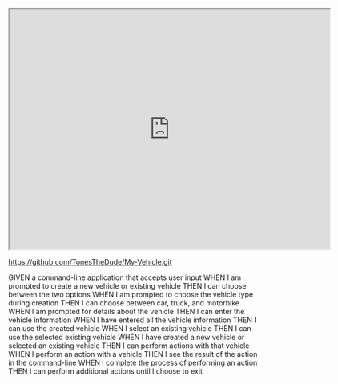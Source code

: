 [<iframe src="https://drive.google.com/file/d/13nfI9W4vtRXP18f57knnrI-voF-gx-tT/preview" width="640" height="480"></iframe>](https://drive.google.com/file/d/13nfI9W4vtRXP18f57knnrI-voF-gx-tT/view)


https://github.com/TonesTheDude/My-Vehicle.git

GIVEN a command-line application that accepts user input
WHEN I am prompted to create a new vehicle or existing vehicle
THEN I can choose between the two options
WHEN I am prompted to choose the vehicle type during creation
THEN I can choose between car, truck, and motorbike
WHEN I am prompted for details about the vehicle
THEN I can enter the vehicle information
WHEN I have entered all the vehicle information
THEN I can use the created vehicle
WHEN I select an existing vehicle
THEN I can use the selected existing vehicle
WHEN I have created a new vehicle or selected an existing vehicle
THEN I can perform actions with that vehicle
WHEN I perform an action with a vehicle
THEN I see the result of the action in the command-line
WHEN I complete the process of performing an action
THEN I can perform additional actions until I choose to exit
